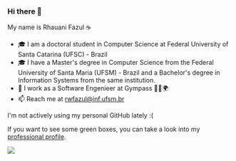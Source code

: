 ### Hi there 👋

My name is Rhauani Fazul :coffee:

- 🎓 I am a doctoral student in Computer Science at Federal University of Santa Catarina (UFSC) - Brazil
- 🎓 I have a Master's degree in Computer Science from the Federal University of Santa Maria (UFSM) - Brazil and a Bachelor's degree in Information Systems from the same institution.
- :office: I work as a Software Engenieer at Gympass 🏋‍♂️🌍
- 📫 Reach me at rwfazul@inf.ufsm.br


I'm not actively using my personal GitHub lately :( 

If you want to see some green boxes, you can take a look into my [professional profile](https://github.com/rwfazul-gp?tab=overview).


<a href="#">
  <img align="center" src="https://github-readme-stats.vercel.app/api/top-langs/?username=rwfazul&layout=compact&theme=dracula&count_private=true" />
</a>
